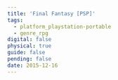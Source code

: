 ```yaml
---
title: 'Final Fantasy [PSP]'
tags:
  - platform_playstation-portable
  - genre_rpg
digital: false
physical: true
guide: false
pending: false
date: 2015-12-16
---
```

